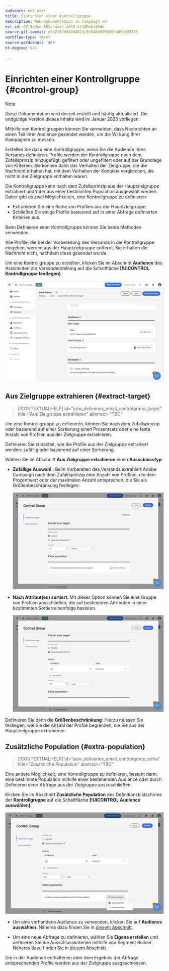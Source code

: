 ```yaml
---
audience: end-user
title: Einrichten einer Kontrollgruppe
description: Web-Dokumentation zu Campaign v8
exl-id: 02f3adec-681a-4cec-a895-41c80eb345db
source-git-commit: e5a2f07dd4904813c5f848b0303b5da89e633835
workflow-type: tm+mt
source-wordcount: '463'
ht-degree: 94%

---
```


# Einrichten einer Kontrollgruppe {#control-group}

>[!NOTE]
>
>Diese Dokumentation wird derzeit erstellt und häufig aktualisiert. Die endgültige Version dieses Inhalts wird im Januar 2023 vorliegen.

Mithilfe von Kontrollgruppen können Sie vermeiden, dass Nachrichten an einen Teil Ihrer Audience gesendet werden, um die Wirkung Ihrer Kampagnen zu messen.

Erstellen Sie dazu eine Kontrollgruppe, wenn Sie die Audience Ihres Versands definieren. Profile werden der Kontrollgruppe nach dem Zufallsprinzip hinzugefügt, gefiltert oder ungefiltert oder auf der Grundlage von Kriterien. Sie können dann das Verhalten der Zielgruppe, die die Nachricht erhalten hat, mit dem Verhalten der Kontakte vergleichen, die nicht in der Zielgruppe enthalten waren.

Die Kontrollgruppe kann nach dem Zufallsprinzip aus der Hauptzielgruppe extrahiert und/oder aus einer bestimmten Population ausgewählt werden. Daher gibt es zwei Möglichkeiten, eine Kontrollgruppe zu definieren:

* Extrahieren Sie eine Reihe von Profilen aus der Hauptzielgruppe.
* Schließen Sie einige Profile basierend auf in einer Abfrage definierten Kriterien aus.

Beim Definieren einer Kontrollgruppe können Sie beide Methoden verwenden.

Alle Profile, die bei der Vorbereitung des Versands in die Kontrollgruppe eingehen, werden aus der Hauptzielgruppe entfernt. Sie erhalten die Nachricht nicht, nachdem diese gesendet wurde.

Um eine Kontrollgruppe zu erstellen, klicken Sie im Abschnitt **Audience** des Assistenten zur Versanderstellung auf die Schaltfläche **[!UICONTROL Kontrollgruppe festlegen]**.

![](assets/control-group1.png)

## Aus Zielgruppe extrahieren {#extract-target}

>[!CONTEXTUALHELP]
>id="acw_deliveries_email_controlgroup_target"
>title="Aus Zielgruppe extrahieren"
>abstract="TBC"

Um eine Kontrollgruppe zu definieren, können Sie nach dem Zufallsprinzip oder basierend auf einer Sortierung einen Prozentsatz oder eine feste Anzahl von Profilen aus der Zielgruppe extrahieren.

Definieren Sie zunächst, wie die Profile aus der Zielgruppe extrahiert werden: zufällig oder basierend auf einer Sortierung.

Wählen Sie im Abschnitt **Aus Zielgruppe extrahieren** einen **Ausschlusstyp**:

* **Zufällige Auswahl**:: Beim Vorbereiten des Versands extrahiert Adobe Campaign nach dem Zufallsprinzip eine Anzahl von Profilen, die dem Prozentwert oder der maximalen Anzahl entsprechen, die Sie als Größenbeschränkung festlegen.

   ![](assets/control-group.png)

* **Nach Attribut(en) sortiert**: Mit dieser Option können Sie eine Gruppe von Profilen ausschließen, die auf bestimmten Attributen in einer bestimmten Sortierreihenfolge basieren.

   ![](assets/control-group2.png)

Definieren Sie dann die **Größenbeschränkung**: Hierzu müssen Sie festlegen, wie Sie die Anzahl der Profile begrenzen, die Sie aus der Hauptzielgruppe extrahieren.

## Zusätzliche Population {#extra-population}

>[!CONTEXTUALHELP]
>id="acw_deliveries_email_controlgroup_extra"
>title="Zusätzliche Population"
>abstract="TBC"

Eine andere Möglichkeit, eine Kontrollgruppe zu definieren, besteht darin, eine bestimmte Population mithilfe einer bestehenden Audience oder durch Definieren einer Abfrage aus der Zielgruppe auszuschließen.

Klicken Sie im Abschnitt **Zusätzliche Population** des Definitionsbildschirms der **Kontrollgruppe** auf die Schaltfläche **[!UICONTROL Audience auswählen]**.

![](assets/control-group3.png)

* Um eine vorhandene Audience zu verwenden, klicken Sie auf **Audience auswählen**. Näheres dazu finden Sie in [diesem Abschnitt](add-audience.md).

* Um eine neue Abfrage zu definieren, wählen Sie **Eigene erstellen** und definieren Sie die Ausschlusskriterien mithilfe von Segment Builder. Näheres dazu finden Sie in [diesem Abschnitt](segment-builder.md).

Die in der Audience enthaltenen oder dem Ergebnis der Abfrage entsprechenden Profile werden aus der Zielgruppe ausgeschlossen.
